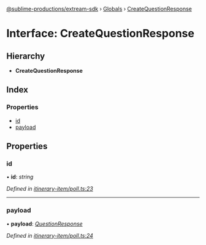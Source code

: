 [@sublime-productions/extream-sdk](../README.md) › [Globals](../globals.md) › [CreateQuestionResponse](createquestionresponse.md)

# Interface: CreateQuestionResponse

## Hierarchy

* **CreateQuestionResponse**

## Index

### Properties

* [id](createquestionresponse.md#id)
* [payload](createquestionresponse.md#payload)

## Properties

###  id

• **id**: *string*

*Defined in [itinerary-item/poll.ts:23](https://github.com/Extream-SaaS/ex-sdk/blob/8500e87/src/itinerary-item/poll.ts#L23)*

___

###  payload

• **payload**: *[QuestionResponse](questionresponse.md)*

*Defined in [itinerary-item/poll.ts:24](https://github.com/Extream-SaaS/ex-sdk/blob/8500e87/src/itinerary-item/poll.ts#L24)*
